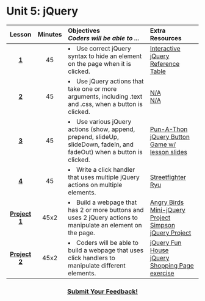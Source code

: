 # Unit 5: jQuery







|Lesson|Minutes|Objectives <br> *Coders will be able to ...*|Extra Resources|
|:-------:|:-------:|:-------|:-------|
|[**1**](https://docs.google.com/presentation/d/1fu9E-5kqbS3PpDyLfbHrFCI37ddFiAE1iY05GIxs_4E/edit?usp=sharing)|45| <li>Use correct jQuery syntax to hide an element on the page when it is clicked.</li> |[Interactive jQuery Reference Table](https://popcode.org/?gist=ad90bdd7a31ba4c0c84c1bec0320a95b)|
|[**2**](https://docs.google.com/presentation/d/1t-aiNt-AtpCOrL0G1Zug3mUMxDFDcuLs9NJVkcTQiDI/edit?usp=sharing)|45|<li> Use jQuery actions that take one or more arguments, including .text and .css, when a button is clicked.</li> |[N/A]()<br>[N/A]()|
|[**3**](https://docs.google.com/presentation/d/1qCqyQ0i79pOR5PHOQSRcr2T2Yx9iCWj-e0qufpIAHu0/edit?usp=sharing)|45|<li> Use various jQuery actions (show, append, prepend, slideUp, slideDown, fadeIn, and fadeOut) when a button is clicked.</li> |[Pun-A-Thon](https://github.com/ScriptEdcurriculum/curriculum2016/tree/master/year1/units/unit5/projects/project1)<br>[jQuery Button Game w/ lesson slides](https://docs.google.com/presentation/d/1CqWPYkYURA_7NAHj_7Oy-02ipjZcGXGFuLaEBfth_2g/edit?usp=sharing)|
|[**4**](https://docs.google.com/presentation/d/18LKjGzcOL1K7lYr6iGNWin6Px7IcjaHa54GOkR234Z4/edit?usp=sharing)|45|<li> Write a click handler that uses multiple jQuery actions on multiple elements.</li>  |[Streetfighter Ryu](https://popcode.org/?gist=0dc4428b629c9725a7318e054ff60a32)|
|[**Project 1**](https://docs.google.com/presentation/d/1Lx0fLimB9hjrlCUsC9tDjLxwYggla_IuRMK6oMlJNS0/edit?usp=sharing)|45x2|<li>Build a webpage that has 2 or more buttons and uses 2 jQuery actions to manipulate an element on the page.</li>|[Angry Birds Mini-jQuery Project](https://popcode.org/?gist=9733eb74379188b0a8ebf968f29337a9)<br>[Simpson jQuery Project](https://docs.google.com/presentation/d/1Sb_NK1P2NxphWXwc3glcTY0f6Ee0O_gOfnGBgcMvk9k/edit#slide=id.g193894fb05_0_58)|
|[**Project 2**](https://docs.google.com/presentation/d/1_G7KbZGlX1JZkxnYAt7kKJLHMb2EqStCLn2ctrrsE7c/edit?usp=sharing)|45x2|<li>Coders will be able to build a webpage that uses click handlers to manipulate different elements.</li>|[jQuery Fun House](https://github.com/ScriptEdcurriculum/curriculum2016/tree/master/year1/units/unit5/projects/project2)<br>[jQuery Shopping Page exercise](https://docs.google.com/presentation/d/1MvGB-zKLNpacOVwlU1URWbS6K_6buSvUW1__e_0Floc/edit#slide=id.g12ee5b58a7_0_5)|


<h3 align="center"><a href="https://docs.google.com/forms/d/e/1FAIpQLSfx0wkLyw_jSOhWR2yY8GTR8TV2NXYZc40us7aPHnl9bO6WAQ/viewform">Submit Your Feedback!</a></h3>


